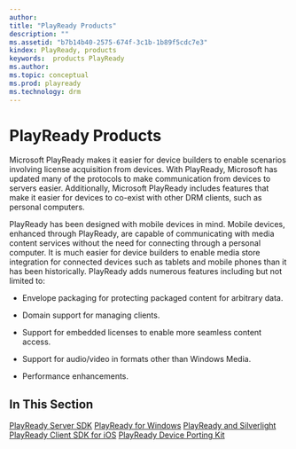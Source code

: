 ```yaml
---
author: 
title: "PlayReady Products"
description: ""
ms.assetid: "b7b14b40-2575-674f-3c1b-1b89f5cdc7e3"
kindex: PlayReady, products
keywords:  products PlayReady
ms.author: 
ms.topic: conceptual
ms.prod: playready
ms.technology: drm
---
```



# PlayReady Products
   
  
Microsoft PlayReady makes it easier for device builders to enable scenarios involving license acquisition from devices. With PlayReady, Microsoft has updated many of the protocols to make communication from devices to servers easier. Additionally, Microsoft PlayReady includes features that make it easier for devices to co-exist with other DRM clients, such as personal computers.
  
PlayReady has been designed with mobile devices in mind. Mobile devices, enhanced through PlayReady, are capable of communicating with media content services without the need for connecting through a personal computer. It is much easier for device builders to enable media store integration for connected devices such as tablets and mobile phones than it has been historically. PlayReady adds numerous features including but not limited to:

   *  Envelope packaging for protecting packaged content for arbitrary data.

   *  Domain support for managing clients.

   *  Support for embedded licenses to enable more seamless content access.

   *  Support for audio/video in formats other than Windows Media.

   *  Performance enhancements.  

## In This Section

[PlayReady Server SDK](playreadyserversdk.md)
[PlayReady for Windows](playreadypcsdk.md)
[PlayReady and Silverlight](playreadyandsilverlight.md)
[PlayReady Client SDK for iOS](playreadyproductios.md)
[PlayReady Device Porting Kit](playreadyportingkit.md)
  